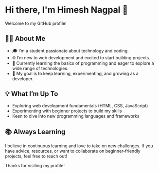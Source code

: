 # Hi there, I'm Himesh Nagpal 👋

Welcome to my GitHub profile!

## 👨‍🎓 About Me
- 🎓 I’m a student passionate about technology and coding.
- 🌐 I’m new to web development and excited to start building projects.
- 🌱 Currently learning the basics of programming and eager to explore a wide range of technologies.
- 🚀 My goal is to keep learning, experimenting, and growing as a developer.

## 💡 What I’m Up To
- Exploring web development fundamentals (HTML, CSS, JavaScript)
- Experimenting with beginner projects to build my skills
- Keen to dive into new programming languages and frameworks

## 📚 Always Learning
I believe in continuous learning and love to take on new challenges. If you have advice, resources, or want to collaborate on beginner-friendly projects, feel free to reach out!

Thanks for visiting my profile!
